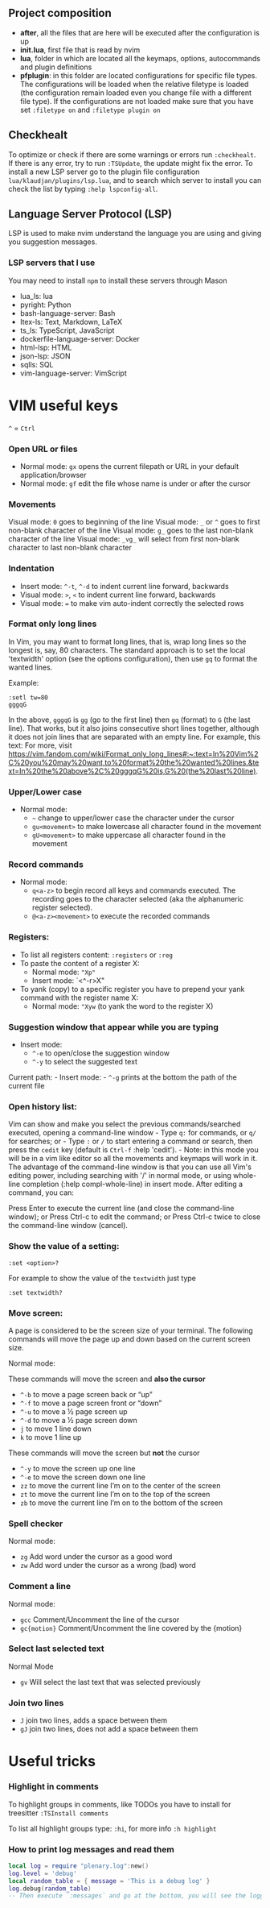 ## Project composition
- **after**, all the files that are here will be executed after the
  configuration is up
- **init.lua**, first file that is read by nvim
- **lua**, folder in which are located all the keymaps, options, autocommands and
plugin definitions
- **pfplugin**: in this folder are located configurations for specific file
  types. The configurations will be loaded when the relative filetype is loaded
  (the configuration remain loaded even you change file with a different file
  type). If the configurations are not loaded make sure that you have  set
  `:filetype on` and
`:filetype plugin on`

## Checkhealt
To optimize or check if there are some warnings or errors run `:checkhealt`.
If there is any error, try to run `:TSUpdate`, the update might fix the error.
To install a new LSP server go to the plugin file configuration
`lua/klaudjan/plugins/lsp.lua`, and to search which server to install you can
check the list by typing `:help lspconfig-all`.


## Language Server Protocol (LSP)
LSP is used to make nvim understand the language you are using and giving you
suggestion messages.

### LSP servers that I use
You may need to install `npm` to install these servers through Mason
- lua_ls: lua
- pyright: Python
- bash-language-server: Bash
- ltex-ls: Text, Markdown, LaTeX
- ts_ls: TypeScript, JavaScript
- dockerfile-language-server: Docker
- html-lsp: HTML
- json-lsp: JSON
- sqlls: SQL
- vim-language-server: VimScript


# VIM useful keys
`^` = `Ctrl`

### Open URL or files
- Normal mode: `gx` opens the current filepath or URL in your default application/browser
- Normal mode: `gf` edit the file whose name is under or after the cursor

### Movements
Visual mode: `0` goes to beginning of the line
Visual mode: `_` or `^` goes to first non-blank character of the line
Visual mode: `g_` goes to the last non-blank character of the line
Visual mode: `_vg_` will select from first non-blank character to last non-blank character

### Indentation
- Insert mode: `^-t`, `^-d` to indent current line forward, backwards
- Visual mode: `>`, `<` to indent current line forward, backwards
- Visual mode: `=` to make vim auto-indent correctly the selected rows

### Format only long lines
In Vim, you may want to format long lines, that is, wrap long lines so the
longest is, say, 80 characters.
The standard approach is to set the local 'textwidth' option (see the
options configuration), then use `gq` to format the wanted lines.

Example:
```
:setl tw=80
gggqG
```

In the above, `gggqG` is `gg` (go to the first line) then `gq` (format) to `G`
(the last line). That works, but it also joins consecutive short lines together,
although it does not join lines that are separated with an empty line. For
example, this text:
For more, visit https://vim.fandom.com/wiki/Format_only_long_lines#:~:text=In%20Vim%2C%20you%20may%20want,to%20format%20the%20wanted%20lines.&text=In%20the%20above%2C%20gggqG%20is,G%20(the%20last%20line).

### Upper/Lower case
- Normal mode:
    - `~` change to upper/lower case the character under the cursor
    - `gu<movement>` to make lowercase all character found in the movement
    - `gU<movement>` to make uppercase all character found in the movement

### Record commands
- Normal mode:
    - `q<a-z>` to begin record all keys and commands executed. The recording
               goes to the <a-z> character selected (aka the alphanumeric
               register selected).
    - `@<a-z><movement>` to execute the recorded commands

### Registers:
- To list all registers content: `:registers` or `:reg`
- To paste the content of a register X:
    - Normal mode: `"Xp"`
    - Insert mode: `<^-r>X"
- To yank (copy) to a specific register you have to prepend your yank
  command with the register name X:
    - Normal mode: `"Xyw` (to yank the word to the register X)

### Suggestion window that appear while you are typing
- Insert mode:
    - `^-e` to open/close the suggestion window
    - `^-y` to select the suggested text

Current path:
    - Insert mode:
        - `^-g` prints at the bottom the path of the current file


### Open history list:
Vim can show and make you select the previous commands/searched executed,
opening a command-line window
    - Type `q:` for commands, or `q/` for searches; or
    - Type `:` or `/` to start entering a command or search, then press the `cedit` key (default is `Ctrl-f` :help 'cedit').
    - Note: in this mode you will be in a vim like editor so all the movements
      and keymaps will work in it.
The advantage of the command-line window is that you can use all Vim's editing power, including searching with '/' in normal mode, or using whole-line completion (:help compl-whole-line) in insert mode. After editing a command, you can:

Press Enter to execute the current line (and close the command-line window); or
Press Ctrl-c to edit the command; or Press Ctrl-c twice to close the command-line window (cancel).

### Show the value of a setting:

`:set <option>?`

For example to show the value of the `textwidth` just type

```
:set textwidth?
```

### Move screen:
A page is considered to be the screen size of your terminal. The following
commands will move the page up and down based on the current screen size.

Normal mode:

These commands will move the screen and **also the cursor**
- `^-b` to move a page screen back or “up”
- `^-f` to move a page screen front or “down”
- `^-u` to move a ½ page screen up
- `^-d` to move a ½ page screen down
- `j` to move 1 line down
- `k` to move 1 line up

These commands will move the screen but **not** the cursor
- `^-y` to move the screen up one line
- `^-e` to move the screen down one line
- `zz` to move the current line I’m on to the center of the screen
- `zt` to move the current line I’m on to the top of the screen
- `zb` to move the current line I’m on to the bottom of the screen

### Spell checker
Normal mode:

- `zg` Add word under the cursor as a good word
- `zw` Add word under the cursor as a wrong (bad) word

### Comment a line

Normal mode:
- `gcc` Comment/Uncomment the line of the cursor
- `gc{motion}` Comment/Uncomment the line covered by the {motion}

### Select last selected text

Normal Mode
- `gv` Will select the last text that was selected previously

### Join two lines

- `J` join two lines, adds a space between them
- `gJ` join two lines, does not add a space between them

# Useful tricks

### Highlight in comments
To highlight groups in comments, like TODOs you have to install for treesitter
`:TSInstall comments`

To list all highlight groups type: `:hi`, for more info `:h highlight`

### How to print log messages and read them

```lua
local log = require "plenary.log":new()
log.level = 'debug'
local random_table = { message = 'This is a debug log' }
log.debug(random_table)
-- Then execute `:messages` and go at the bottom, you will see the logged text
```

